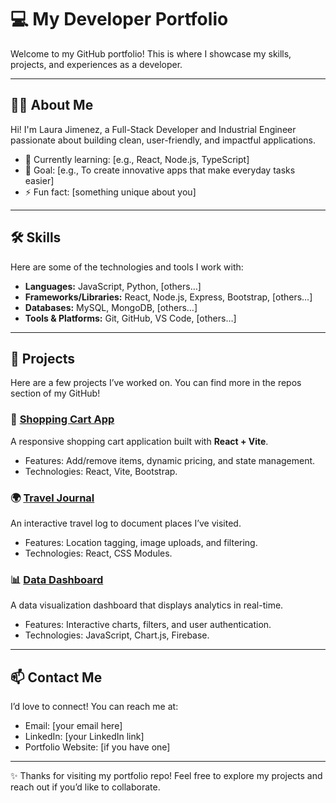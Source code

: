 # 💻 My Developer Portfolio

Welcome to my GitHub portfolio! This is where I showcase my skills, projects, and experiences as a developer.  

---

## 👩‍💻 About Me  
Hi! I'm Laura Jimenez, a Full-Stack Developer and Industrial Engineer passionate about building clean, user-friendly, and impactful applications.  
- 🌱 Currently learning: [e.g., React, Node.js, TypeScript]  
- 🎯 Goal: [e.g., To create innovative apps that make everyday tasks easier]  
- ⚡ Fun fact: [something unique about you]  

---

## 🛠 Skills  
Here are some of the technologies and tools I work with:  

- **Languages:** JavaScript, Python, [others…]  
- **Frameworks/Libraries:** React, Node.js, Express, Bootstrap, [others…]  
- **Databases:** MySQL, MongoDB, [others…]  
- **Tools & Platforms:** Git, GitHub, VS Code, [others…]  

---

## 📂 Projects  
Here are a few projects I’ve worked on. You can find more in the repos section of my GitHub!  

### 🛒 [Shopping Cart App](https://github.com/yourusername/shoppingcart)  
A responsive shopping cart application built with **React + Vite**.  
- Features: Add/remove items, dynamic pricing, and state management.  
- Technologies: React, Vite, Bootstrap.  

### 🌍 [Travel Journal](https://github.com/yourusername/travel-journal)  
An interactive travel log to document places I’ve visited.  
- Features: Location tagging, image uploads, and filtering.  
- Technologies: React, CSS Modules.  

### 📊 [Data Dashboard](https://github.com/yourusername/data-dashboard)  
A data visualization dashboard that displays analytics in real-time.  
- Features: Interactive charts, filters, and user authentication.  
- Technologies: JavaScript, Chart.js, Firebase.  

---

## 📫 Contact Me  
I’d love to connect! You can reach me at:  
- Email: [your email here]  
- LinkedIn: [your LinkedIn link]  
- Portfolio Website: [if you have one]  

---

✨ Thanks for visiting my portfolio repo! Feel free to explore my projects and reach out if you’d like to collaborate.
